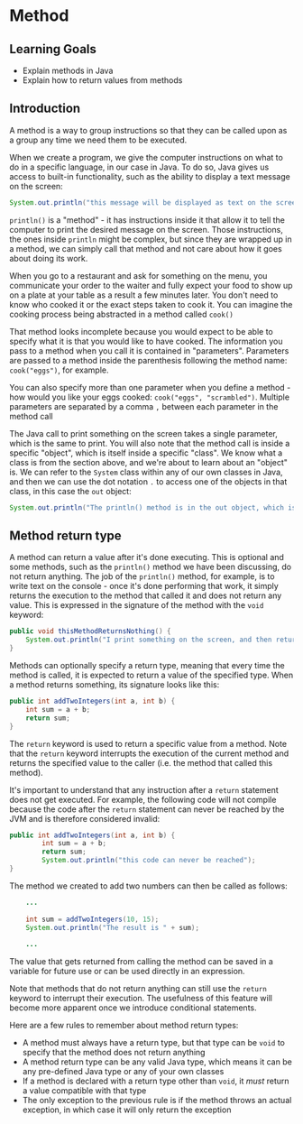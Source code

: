 # Method

## Learning Goals

- Explain methods in Java
- Explain how to return values from methods

## Introduction

A method is a way to group instructions so that they can be called upon as a group any time we need them to be executed. 

When we create a program, we give the computer instructions on what to do in a specific language, in our case in Java. 
To do so, Java gives us access to built-in functionality, such as the ability to display a text message on the screen: 

```java 
System.out.println("this message will be displayed as text on the screen"); 
```

`println()` is a "method" - it has instructions inside it that allow it to tell the computer to print the 
desired message on the screen. Those instructions, the ones inside `println` might be complex, but since they are 
wrapped up in a method, we can simply call that method and not care about how it goes about doing its work. 

When you go to a restaurant and ask for something on the menu, you communicate your order to the waiter and fully expect 
your food to show up on a plate at your table as a result a few minutes later. You don't need to know who cooked it 
or the exact steps taken to cook it. You can imagine the cooking process being abstracted in a method called `cook()`

That method looks incomplete because you would expect to be able to specify what it is that you would like to have cooked. 
The information you pass to a method when you call it is contained in "parameters". Parameters are passed to a method inside 
the parenthesis following the method name: `cook("eggs")`, for example. 

You can also specify more than one parameter when you define a method - how would you like your eggs cooked: 
`cook("eggs", "scrambled")`. Multiple parameters are separated by a comma `,` between each parameter in the method call

The Java call to print something on the screen takes a single parameter, which is the same to print. You will also note that 
the method call is inside a specific "object", which is itself inside a specific "class". We know what a class is from
the section above, and we're about to learn about an "object" is. We can refer to the `System` class within any of our 
own classes in Java, and then we can use the dot notation `.` to access one of the objects in that class, in this case the 
`out` object: 

```java
System.out.println("The println() method is in the out object, which is in the System class"); 
```

## Method return type 

A method can return a value after it's done executing. This is optional and some methods, such as the `println()` method 
we have been discussing, do not return anything. The job of the `println()` method, for example, is to write text on the console - 
once it's done performing that work, it simply returns the execution to the method that called it and does not return 
any value. This is expressed in the signature of the method with the `void` keyword: 

```java
public void thisMethodReturnsNothing() {
    System.out.println("I print something on the screen, and then return nothing");     
} 
```

Methods can optionally specify a return type, meaning that every time the method is called, it is expected to return a value 
of the specified type. When a method returns something, its signature looks like this: 

```java
public int addTwoIntegers(int a, int b) {
    int sum = a + b; 
    return sum; 
}
```

The `return` keyword is used to return a specific value from a method. Note that the `return` keyword interrupts the 
execution of the current method and returns the specified value to the caller (i.e. the method that called this method). 

It's important to understand that any instruction after a `return` statement does not get executed. For example, the following 
code will not compile because the code after the `return` statement can never be reached by the JVM and is therefore considered invalid: 

```java
public int addTwoIntegers(int a, int b) {
        int sum = a + b;
        return sum;
        System.out.println("this code can never be reached"); 
}
```

The method we created to add two numbers can then be called as follows: 

```java
    ...
        
    int sum = addTwoIntegers(10, 15); 
    System.out.println("The result is " + sum); 
    
    ... 
```

The value that gets returned from calling the method can be saved in a variable for future use or can be used directly in an expression. 

Note that methods that do not return anything can still use the `return` keyword to interrupt their execution. The usefulness 
of this feature will become more apparent once we introduce conditional statements. 

Here are a few rules to remember about method return types: 

- A method must always have a return type, but that type can be `void` to specify that the method does not return anything 
- A method return type can be any valid Java type, which means it can be any pre-defined Java type or any of your own classes 
- If a method is declared with a return type other than `void`, it *must* return a value compatible with that type
- The only exception to the previous rule is if the method throws an actual exception, in which case it will only return 
the exception 
